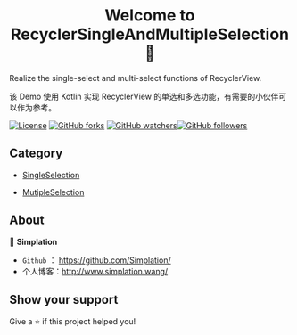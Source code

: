 <h1 align="center">Welcome to RecyclerSingleAndMultipleSelection 👋</h1>

Realize the single-select and multi-select functions of RecyclerView.

该 Demo 使用 Kotlin 实现 RecyclerView 的单选和多选功能，有需要的小伙伴可以作为参考。

[![License](https://img.shields.io/badge/license-Apache%202.0-blue.svg)](https://github.com/balsikandar/Android-Studio-Plugins/blob/master/LICENSE) [![GitHub forks](https://img.shields.io/github/forks/Simplation/RecyclerSingleAndMultipleSelection.svg?style=social&label=Fork)](https://github.com/Simplation/RecyclerSingleAndMultipleSelection/fork) [![GitHub watchers](https://img.shields.io/github/watchers/Simplation/RecyclerSingleAndMultipleSelection.svg?style=social&label=Watch)](https://github.com/Simplation/RecyclerSingleAndMultipleSelection)[![GitHub followers](https://img.shields.io/github/followers/Simplation.svg?style=social&label=Follow)](https://github.com/Simplation) 

## Category

- [SingleSelection](https://github.com/Simplation/RecyclerSingleAndMultipleSelection/blob/master/app/src/main/java/com/sunnyit/recycler_single_multiple_selection/activity/SingleSelectionActivity.kt)

- [MutipleSelection](https://github.com/Simplation/RecyclerSingleAndMultipleSelection/blob/master/app/src/main/java/com/sunnyit/recycler_single_multiple_selection/activity/MultipleSelectionActivity.kt)


## About

👤 **Simplation**

- `Github` ： https://github.com/Simplation/
- 个人博客：http://www.simplation.wang/



## Show your support

Give a ⭐️ if this project helped you!
